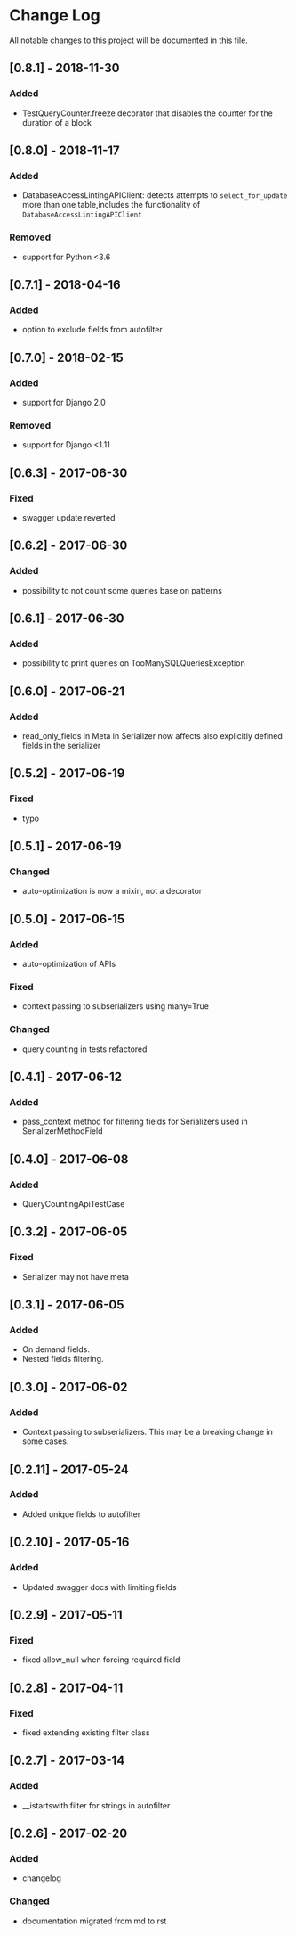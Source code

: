 # Change Log
All notable changes to this project will be documented in this file.

## [0.8.1] - 2018-11-30
### Added
- TestQueryCounter.freeze decorator that disables the counter for the duration of a block

## [0.8.0] - 2018-11-17
### Added
- DatabaseAccessLintingAPIClient: detects attempts to `select_for_update` more than one table,includes the functionality of `DatabaseAccessLintingAPIClient`
### Removed
- support for Python <3.6

## [0.7.1] - 2018-04-16
### Added
- option to exclude fields from autofilter

## [0.7.0] - 2018-02-15
### Added
- support for Django 2.0
### Removed
- support for Django <1.11

## [0.6.3] - 2017-06-30
### Fixed
- swagger update reverted

## [0.6.2] - 2017-06-30
### Added
- possibility to not count some queries base on patterns

## [0.6.1] - 2017-06-30
### Added
- possibility to print queries on TooManySQLQueriesException

## [0.6.0] - 2017-06-21
### Added
- read_only_fields in Meta in Serializer now affects also explicitly defined fields in the serializer

## [0.5.2] - 2017-06-19
### Fixed
- typo

## [0.5.1] - 2017-06-19
### Changed
- auto-optimization is now a mixin, not a decorator

## [0.5.0] - 2017-06-15
### Added
- auto-optimization of APIs

### Fixed
- context passing to subserializers using many=True

### Changed
- query counting in tests refactored

## [0.4.1] - 2017-06-12
### Added
- pass_context method for filtering fields for Serializers used in SerializerMethodField

## [0.4.0] - 2017-06-08
### Added
- QueryCountingApiTestCase

## [0.3.2] - 2017-06-05
### Fixed
- Serializer may not have meta

## [0.3.1] - 2017-06-05
### Added
- On demand fields.
- Nested fields filtering.

## [0.3.0] - 2017-06-02
### Added
- Context passing to subserializers. This may be a breaking change in some cases.

## [0.2.11] - 2017-05-24
### Added
- Added unique fields to autofilter

## [0.2.10] - 2017-05-16
### Added
- Updated swagger docs with limiting fields

## [0.2.9] - 2017-05-11
### Fixed
- fixed allow_null when forcing required field

## [0.2.8] - 2017-04-11
### Fixed
- fixed extending existing filter class

## [0.2.7] - 2017-03-14
### Added
- __istartswith filter for strings in autofilter

## [0.2.6] - 2017-02-20
### Added
- changelog

### Changed
- documentation migrated from md to rst

